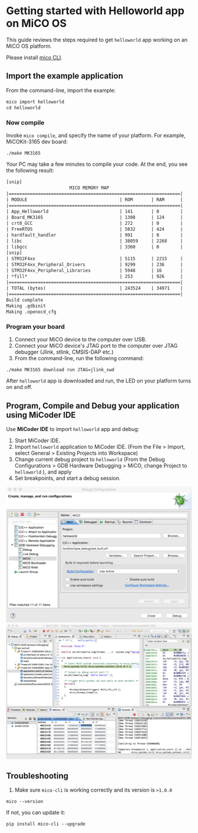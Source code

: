 # Getting started with Helloworld app on MiCO OS

This guide reviews the steps required to get `helloworld` app working on an MiCO OS platform.

Please install [mico CLI](https://code.aliyun.com/mico/mico-cli).

## Import the example application

From the command-line, import the example:

```
mico import helloworld
cd helloworld
```

### Now compile

Invoke `mico compile`, and specify the name of your platform. For example, MiCOKit-3165 dev board:

```
./make MK3165
```

Your PC may take a few minutes to compile your code. At the end, you see the following result:

```
[snip]
                        MICO MEMORY MAP                            
|=================================================================|
| MODULE                                   | ROM       | RAM      |
|=================================================================|
| App_Helloworld                           | 141       | 0        |
| Board_MK3165                             | 1308      | 124      |
| crt0_GCC                                 | 272       | 0        |
| FreeRTOS                                 | 5832      | 424      |
| hardfault_handler                        | 991       | 0        |
| libc                                     | 38059     | 2268     |
| libgcc                                   | 3360      | 0        |
[snip]
| STM32F4xx                                | 5115      | 2215     |
| STM32F4xx_Peripheral_Drivers             | 9299      | 236      |
| STM32F4xx_Peripheral_Libraries           | 5948      | 16       |
| *fill*                                   | 253       | 926      |
|=================================================================|
| TOTAL (bytes)                            | 243524    | 34971    |
|=================================================================|
Build complete
Making .gdbinit
Making .openocd_cfg
```

### Program your board

1. Connect your MiCO device to the computer over USB.
1. Connect your MiCO device's JTAG port to the computer over JTAG debugger (Jlink, stlink, CMSIS-DAP etc.)
1. From the command-line, run the following command:

```
./make MK3165 download run JTAG=jlink_swd
```
After `helloworld` app is downloaded and run, the LED on your platform turns on and off.

## Program, Compile and Debug your application using MiCoder IDE
Use **MiCoder IDE** to import `helloworld` app and debug:

1. Start MiCoder IDE.
1. Import `helloworld` application to MiCoder IDE. (From the File > Import, select General > Existing Projects into Workspace)
1. Change current debug project to `helloworld` (From the Debug Configurations > GDB Hardware Debugging > MiCO, change Project to `helloworld` ), and apply
1. Set breakpoints, and start a debug session.

![Image of MiCoder IDE's Debug Configurations](img/debug_conf.png)
![Image of MiCoder IDE's Debug UI](img/debug_ui.png)

## Troubleshooting

1. Make sure `mico-cli` is working correctly and its version is `>1.0.0`

 ```
 mico --version
 ```

 If not, you can update it:

 ```
 pip install mico-cli --upgrade
 ```
